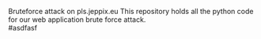 Bruteforce attack on pls.jeppix.eu
This repository holds all the python code for our web application brute force attack.\
#asdfasf

